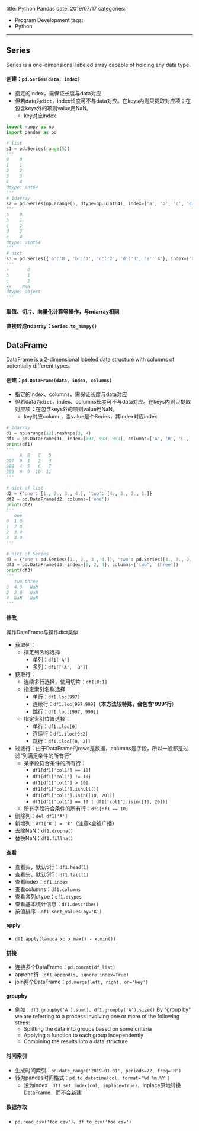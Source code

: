 title: Python Pandas
date: 2019/07/17
categories:
- Program Development
tags:
- Python
---

## Series

Series is a one-dimensional labeled array capable of holding any data type.

#### 创建：`pd.Series(data, index)`

- 指定的index，需保证长度与data对应
- 但若data为`dict`，index长度可不与data对应。在keys内则只提取对应项；在包含keys外的项则value用NaN。
  - key对应index

```python
import numpy as np
import pandas as pd

# list
s1 = pd.Series(range(5))
'''
0    0
1    1
2    2
3    3
4    4
dtype: int64
'''
# 1darray
s2 = pd.Series(np.arange(5, dtype=np.uint64), index=['a', 'b', 'c', 'd', 'e'])
'''
a    0
b    1
c    2
d    3
e    4
dtype: uint64
'''
# dict
s3 = pd.Series({'a':'0', 'b':'1', 'c':'2', 'd':'3', 'e':'4'}, index=['a', 'b', 'c', 'xx'])
'''
a       0
b       1
c       2
xx    NaN
dtype: object
'''
```

#### 取值、切片、向量化计算等操作，与ndarray相同

#### 直接转成ndarray：`Series.to_numpy()`


## DataFrame

DataFrame is a 2-dimensional labeled data structure with columns of potentially different types.

#### 创建：`pd.DataFrame(data, index, columns)`

- 指定的index、columns，需保证长度与data对应
- 但若data为`dict`，index、columns长度可不与data对应。在keys内则只提取对应项；在包含keys外的项则value用NaN。
  - key对应column，当value是个Series，其index对应index

```python
# 2darray
d1 = np.arange(12).reshape(3, 4)
df1 = pd.DataFrame(d1, index=[997, 998, 999], columns=['A', 'B', 'C', 'D'])
print(df1)
'''
     A  B   C   D
997  0  1   2   3
998  4  5   6   7
999  8  9  10  11
'''

# dict of list
d2 = {'one': [1., 2., 3., 4.], 'two': [4., 3., 2., 1.]}
df2 = pd.DataFrame(d2, columns=['one'])
print(df2)
'''
   one
0  1.0
1  2.0
2  3.0
3  4.0
'''

# dict of Series
d3 = {'one': pd.Series([1., 2., 3., 4.]), 'two': pd.Series([4., 3., 2., 1.])}
df3 = pd.DataFrame(d3, index=[0, 2, 4], columns=['two', 'three'])
print(df3)
'''
   two three
0  4.0   NaN
2  2.0   NaN
4  NaN   NaN
'''
```

#### 修改

操作DataFrame与操作dict类似

- 获取列：
  - 指定列名称选择
    - 单列：`df1['A']`
    - 多列：`df1[['A', 'B']]`
- 获取行：
  - 连续多行选择，使用切片：`df1[0:1]`
  - 指定索引名称选择：
    - 单行：`df1.loc[997]`
    - 连续行：`df1.loc[997:999]`（**本方法较特殊，会包含'999'行**）
    - 跳行：`df1.loc[[997, 999]]`
  - 指定索引位置选择：
    - 单行：`df1.iloc[0]`
    - 连续行：`df1.iloc[0:2]`
    - 跳行：`df1.iloc[[0, 2]]`
- 过滤行：由于DataFrame的rows是数据，columns是字段，所以一般都是过滤“列满足条件的所有行”
  - 某字段符合条件的所有行：
    - `df1[df1['col1'] == 10]`
    - `df1[df1['col1'] != 10]`
    - `df1[df1['col1'] > 10]`
    - `df1[df1['col1'].isnull()]`
	- `df1[df1['col1'].isin([10, 20])]`
	- `df1[df1['col1'] == 10 | df1['col1'].isin([10, 20])]`
  - 所有字段符合条件的所有行：`df1[df1 == 10]`
- 删除列：`del df1['A']`
- 新增列：`df1['K'] = 'k'`（注意k会被广播）
- 去除NaN：`df1.dropna()`
- 替换NaN：`df1.fillna()`

#### 查看

- 查看头，默认5行：`df1.head(1)`
- 查看头，默认5行：`df1.tail(1)`
- 查看index：`df1.index`
- 查看columns：`df1.columns`
- 查看各列dtype：`df1.dtypes`
- 查看基本统计信息：`df1.describe()`
- 按值排序：`df1.sort_values(by='K')`

#### apply

- `df1.apply(lambda x: x.max() - x.min())`

#### 拼接

- 连接多个DataFrame：`pd.concat(df_list)`
- append行：`df1.append(s, ignore_index=True)`
- join两个DataFrame：`pd.merge(left, right, on='key')`

#### groupby

- 例如：`df1.groupby('A').sum()`、`df1.groupby('A').size()`
By "group by" we are referring to a process involving one or more of the following steps:
  - Splitting the data into groups based on some criteria
  - Applying a function to each group independently
  - Combining the results into a data structure

#### 时间索引

- 生成时间索引：`pd.date_range('2019-01-01', periods=72, freq='H')`
- 转为pandas时间格式：`pd.to_datetime(col, format='%d.%m.%Y')`
  - 设为index：`df1.set_index(col, inplace=True)`，inplace原地转换DataFrame，而不会新建

#### 数据存取

- `pd.read_csv('foo.csv')`、`df.to_csv('foo.csv')`





